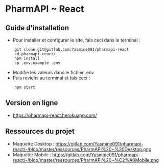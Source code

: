 # PharmAPI ~ React

## Guide d'installation
* Pour installer et configurer le site, fais ceci dans le terminal :
```
    git clone git@gitlab.com:Yasmine091/pharmapi-react
    cd pharmapi-react/
    npm install
    cp .env.example .env
```
* Modifie les valeurs dans le fichier .env
* Puis reviens au terminal et fais ceci :
```
    npm start
```

## Version en ligne
* https://pharmapi-react.herokuapp.com/

## Ressources du projet
* Maquette Desktop : https://gitlab.com/Yasmine091/pharmapi-react/-/blob/master/ressources/PharmAPI%20~%20Desktop.png
* Maquette Mobile : https://gitlab.com/Yasmine091/pharmapi-react/-/blob/master/ressources/PharmAPI%20~%C2%A0Mobile.png